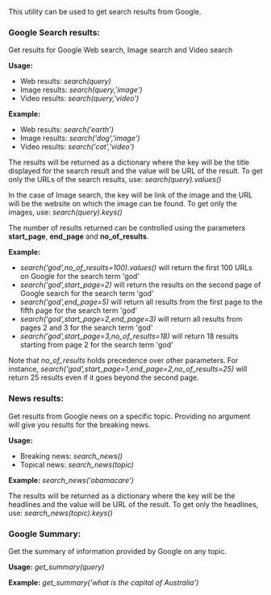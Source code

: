 This utility can be used to get search results from Google.
### Google Search results:
Get results for Google Web search, Image search and Video search

**Usage:** 
- Web results: _search(query)_
- Image results: _search(query,'image')_
- Video results: _search(query,'video')_

**Example:** 
- Web results: _search('earth')_
- Image results: _search('dog','image')_
- Video results: _search('cat','video')_

The results will be returned as a dictionary where the key will be the title displayed for the search result and the value will be URL of the result. To get only the URLs of the search results, use:
_search(query).values()_

In the case of Image search, the key will be link of the image and the URL will be the website on which the image can be found. To get only the images, use:
_search(query).keys()_

The number of results returned can be controlled using the parameters **start_page**, **end_page** and **no_of_results**.

**Example:** 
- _search('god',no_of_results=100).values()_ will return the first 100 URLs on Google for the search term 'god'
- _search('god',start_page=2)_ will return the results on the second page of Google search for the search term 'god'
- _search('god',end_page=5)_ will return all results from the first page to the fifth page for the search term 'god'
- _search('god',start_page=2,end_page=3)_ will return all results from pages 2 and 3 for the search term 'god'
- _search('god',start_page=3,no_of_results=18)_ will return 18 results starting from page 2 for the search term 'god'

Note that _no_of_results_ holds precedence over other parameters. For instance, _search('god',start_page=1,end_page=2,no_of_results=25)_ will return 25 results even if it goes beyond the second page.

### News results:
Get results from Google news on a specific topic. Providing no argument will give you results for the breaking news.

**Usage:**
- Breaking news: _search_news()_
- Topical news: _search_news(topic)_

**Example:**
_search_news('obamacare')_

The results will be returned as a dictionary where the key will be the headlines and the value will be URL of the result. To get only the headlines, use:
_search_news(topic).keys()_

### Google Summary:
Get the summary of information provided by Google on any topic.

**Usage:**
_get_summary(query)_

**Example:**
_get_summary('what is the capital of Australia')_
